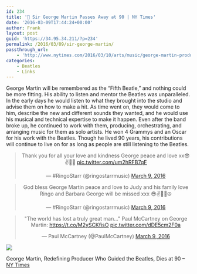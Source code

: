 ```yaml
---
id: 234
title: '🔗 Sir George Martin Passes Away at 90 | NY Times'
date: '2016-03-09T17:44:24+00:00'
author: Frank
layout: post
guid: 'https://34.95.34.211/?p=234'
permalink: /2016/03/09/sir-george-martin/
passthrough_url:
    - 'http://www.nytimes.com/2016/03/10/arts/music/george-martin-producer-of-the-beatles-dies-at-90.html'
categories:
    - Beatles
    - Links
---
```


George Martin will be remembered as the “Fifth Beatle,” and nothing could be more fitting. His ability to listen and mentor the Beatles was unparalleled. In the early days he would listen to what they brought into the studio and advise them on how to make a hit. As time went on, they would come to him, describe the new and different sounds they wanted, and he would use his musical and technical expertise to make it happen. Even after the band broke up, he continued to work with them, producing, orchestrating, and arranging music for them as solo artists. He won 4 Grammys and an Oscar for his work with the Beatles. Though he lived 90 years, his contributions will continue to live on for as long as people are still listening to the Beatles.

<div markdown="1" style="text-align: center;">
 <blockquote class="twitter-tweet"><p lang="en" dir="ltr">Thank you for all your love and kindness George peace and love xx😎✌️🌟💖 <a href="https://t.co/um2hRFB7qF">pic.twitter.com/um2hRFB7qF</a></p>&mdash; #RingoStarr (@ringostarrmusic) <a href="https://twitter.com/ringostarrmusic/status/707421932522577920?ref_src=twsrc%5Etfw">March 9, 2016</a></blockquote> <script async src="https://platform.twitter.com/widgets.js" charset="utf-8"></script>
 
 <blockquote class="twitter-tweet"><p lang="en" dir="ltr">God bless George Martin peace and love to Judy and his family love Ringo and Barbara George will be missed xxx 😎✌️🌟💖☮</p>&mdash; #RingoStarr (@ringostarrmusic) <a href="https://twitter.com/ringostarrmusic/status/707420462620381184?ref_src=twsrc%5Etfw">March 9, 2016</a></blockquote> <script async src="https://platform.twitter.com/widgets.js" charset="utf-8"></script>

<blockquote class="twitter-tweet"><p lang="en" dir="ltr">&quot;The world has lost a truly great man...&quot; Paul McCartney on George Martin: <a href="https://t.co/M2ySCKfisO">https://t.co/M2ySCKfisO</a> <a href="https://t.co/dDE5cm2F0a">pic.twitter.com/dDE5cm2F0a</a></p>&mdash; Paul McCartney (@PaulMcCartney) <a href="https://twitter.com/PaulMcCartney/status/707514935111192576?ref_src=twsrc%5Etfw">March 9, 2016</a></blockquote> <script async src="https://platform.twitter.com/widgets.js" charset="utf-8"></script>
</div>

![](https://images.squarespace-cdn.com/content/v1/5070e334e4b00907bc18faef/1457545553303-QFP36YHTRSY1IR0M1CGY/image-asset.jpeg)

George Martin, Redefining Producer Who Guided the Beatles, Dies at 90 – [NY Times](http://www.nytimes.com/2016/03/10/arts/music/george-martin-producer-of-the-beatles-dies-at-90.html)